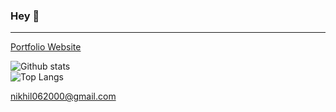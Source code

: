 ### Hey 👋
***

[Portfolio Website](https://nik-kill.github.io/)

![Github stats](https://github-readme-stats.vercel.app/api?username=nik-kill&show_icons=true&theme=dark)  
![Top Langs](https://github-readme-stats.vercel.app/api/top-langs/?username=nik-kill&theme=tokyonight)

nikhil062000@gmail.com  
<!--
**nik-kill/nik-kill** is a ✨ _special_ ✨ repository because its `README.md` (this file) appears on your GitHub profile.

Here are some ideas to get you started:

- 🔭 I’m currently working on ...
- 🌱 I’m currently learning ...
- 👯 I’m looking to collaborate on ...
- 🤔 I’m looking for help with ...
- 💬 Ask me about ...
- 📫 How to reach me: ...
- 😄 Pronouns: ...
- ⚡ Fun fact: ...
-->
